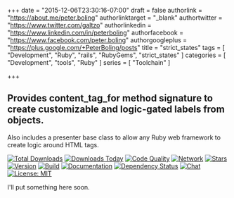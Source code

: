 +++
date = "2015-12-06T23:30:16-07:00"
draft = false
authorlink = "https://about.me/peter.boling"
authorlinktarget = "_blank"
authortwitter = "https://www.twitter.com/galtzo"
authorlinkedin = "https://www.linkedin.com/in/peterboling"
authorfacebook = "https://www.facebook.com/peter.boling"
authorgoogleplus = "https://plus.google.com/+PeterBoling/posts"
title = "strict_states"
tags = [ "Development", "Ruby", "rails", "RubyGems", "strict_states" ]
categories = [ "Development", "tools", "Ruby" ]
series = [ "Toolchain" ]

+++

## Provides content_tag_for method signature to create customizable and logic-gated labels from objects.

Also includes a presenter base class to allow any Ruby web framework to create logic around HTML tags.

[![Total Downloads](https://img.shields.io/gem/rt/strict_states.svg)](https://github.com/pboling/strict_states)
[![Downloads Today](https://img.shields.io/gem/rd/strict_states.svg)](https://github.com/pboling/strict_states)
[![Code Quality](https://img.shields.io/codeclimate/github/pboling/strict_states.svg)](https://codeclimate.com/github/pboling/strict_states)
[![Network](https://img.shields.io/github/forks/pboling/strict_states.svg?style=social)](https://github.com/pboling/strict_states/network)
[![Stars](https://img.shields.io/github/stars/pboling/strict_states.svg?style=social)](https://github.com/pboling/strict_states/stargazers)
[![Version](https://img.shields.io/gem/v/strict_states.svg)](https://rubygems.org/gems/strict_states)
[![Build](https://img.shields.io/travis/pboling/strict_states.svg)](https://travis-ci.org/pboling/strict_states)
[![Documentation](http://inch-ci.org/github/pboling/strict_states.svg)](http://inch-ci.org/github/pboling/strict_states)
[![Dependency Status](https://gemnasium.com/pboling/strict_states.svg)](https://gemnasium.com/pboling/strict_states)
[![Chat](https://img.shields.io/gitter/room/pboling/strict_states.svg)](https://gitter.im/pboling/strict_states)
[![License: MIT](https://img.shields.io/badge/License-MIT-yellow.svg)](https://opensource.org/licenses/MIT)

I'll put something here soon.
